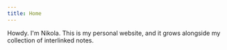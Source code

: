 ```yaml
---
title: Home
---
```


Howdy. I'm Nikola. This is my personal website, and it grows alongside my collection of interlinked notes.